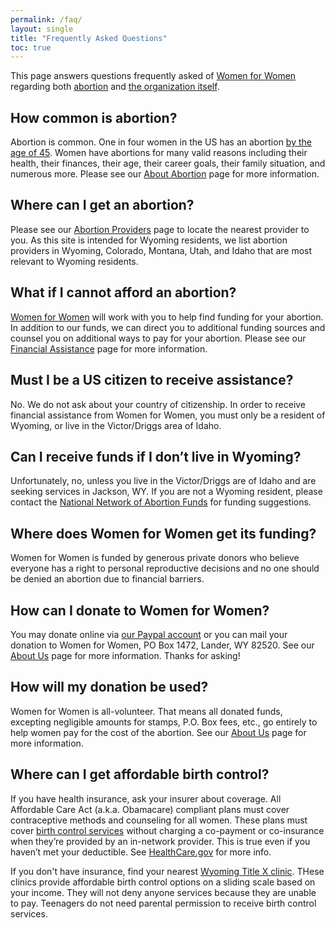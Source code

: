 ```yaml
---
permalink: /faq/
layout: single
title: "Frequently Asked Questions"
toc: true
---
```


This page answers questions frequently asked of [Women for Women](/)
regarding both [abortion](/abortion) and [the organization
itself](/about).

## How common is abortion?

Abortion is common. One in four women in the US has an abortion [by
the age of
45](https://www.guttmacher.org/fact-sheet/induced-abortion-united-states). Women
have abortions for many valid reasons including their health, their
finances, their age, their career goals, their family situation, and
numerous more. Please see our [About Abortion](/abortion) page for
more information.

## Where can I get an abortion?

Please see our [Abortion Providers](/providers) page to locate the
nearest provider to you. As this site is intended for Wyoming
residents, we list abortion providers in Wyoming, Colorado, Montana,
Utah, and Idaho that are most relevant to Wyoming residents.

## What if I cannot afford an abortion?

[Women for Women](/) will work with you to help find funding for your
abortion. In addition to our funds, we can direct you to additional
funding sources and counsel you on additional ways to pay for your
abortion. Please see our [Financial Assistance](/financial) page for
more information.

## Must I be a US citizen to receive assistance?

No. We do not ask about your country of citizenship. In order to
receive financial assistance from Women for Women, you must only be a
resident of Wyoming, or live in the Victor/Driggs area of Idaho.

## Can I receive funds if I don’t live in Wyoming?

Unfortunately, no, unless you live in the Victor/Driggs are of Idaho
and are seeking services in Jackson, WY. If you are not a Wyoming
resident, please contact the [National Network of Abortion
Funds](https://abortionfunds.org/) for funding suggestions.

## Where does Women for Women get its funding?

Women for Women is funded by generous private donors who believe
everyone has a right to personal reproductive decisions and no one
should be denied an abortion due to financial barriers.

## How can I donate to Women for Women?

You may donate online via [our Paypal account](/about/#donations) or
you can mail your donation to Women for Women, PO Box 1472,
Lander, WY 82520. See our [About Us](/about/#donations) page for more
information. Thanks for asking!

## How will my donation be used?

Women for Women is all-volunteer. That means all donated funds,
excepting negligible amounts for stamps, P.O. Box fees, etc., go
entirely to help women pay for the cost of the abortion. See our
[About Us](/about) page for more information.

## Where can I get affordable birth control?

If you have health insurance, ask your insurer about coverage. All
Affordable Care Act (a.k.a. Obamacare) compliant plans must cover
contraceptive methods and counseling for all women. These plans must
cover [birth control
services](https://www.plannedparenthood.org/learn/birth-control)
without charging a co-payment or co-insurance when they’re provided by
an in-network provider. This is true even if you haven’t met your
deductible. See
[HealthCare.gov](https://www.healthcare.gov/coverage/birth-control-benefits/)
for more info.

If you don't have insurance, find your nearest [Wyoming Title X
clinic](http://www.wyhc.org/wyoming-clinics/). THese clinics provide
affordable birth control options on a sliding scale based on your
income. They will not deny anyone services because they are unable to
pay. Teenagers do not need parental permission to receive birth control
services.

